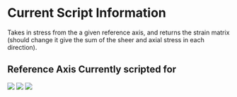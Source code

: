 # Current Script Information

Takes in stress from the a given reference axis, and returns the strain matrix (should change it give the sum of the sheer and axial stress in each direction).

## Reference Axis Currently scripted for

<img src="https://latex.codecogs.com/gif.latex?X=\left[1 0 0\right] t"/>  
<img src="https://latex.codecogs.com/gif.latex?Y=\left[0 \frac{1}{\sqrt{2}} -\frac{1}{\sqrt{2}}\right] t"/>  
<img src="https://latex.codecogs.com/gif.latex?Z=\left[0 \frac{1}{\sqrt{2}} \frac{1}{\sqrt{2}}\right] t"/>  